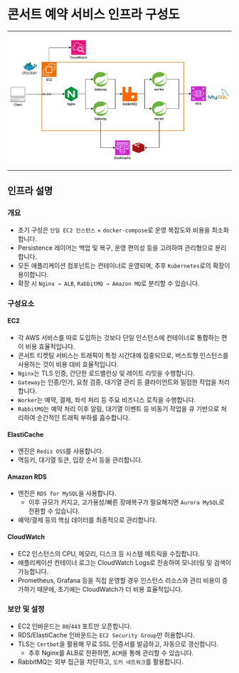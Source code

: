 # 콘서트 예약 서비스 인프라 구성도

---

![인프라 구성도](infrastructure.jpg)

---
## 인프라 설명

### 개요
- 초기 구성은 `단일 EC2 인스턴스` + `docker-compose`로 운영 복잡도와 비용을 최소화합니다.
- Persistence 레이어는 백업 및 복구, 운영 편의성 등을 고려하여 관리형으로 분리합니다.
- 모든 애플리케이션 컴포넌트는 컨테이너로 운영되며, 추후 `Kubernetes`로의 확장이 용이합니다.
- 확장 시 `Nginx → ALB`, `RabbitMQ → Amazon MQ`로 분리할 수 있습니다.

### 구성요소
#### EC2
- 각 AWS 서비스를 따로 도입하는 것보다 단일 인스턴스에 컨테이너로 통합하는 편이 비용 효율적입니다.
- 콘서트 티켓팅 서비스는 트래픽이 특정 시간대에 집중되므로, 버스트형 인스턴스를 사용하는 것이 비용 대비 효율적입니다.
- `Nginx`는 TLS 인증, 간단한 로드밸런싱 및 레이트 리밋을 수행합니다.
- `Gateway`는 인증/인가, 요청 검증, 대기열 관리 등 클라이언트와 밀접한 작업을 처리합니다.
- `Worker`는 예약, 결제, 좌석 처리 등 주요 비즈니스 로직을 수행합니다.
- `RabbitMQ`는 예약 처리 이후 알림, 대기열 이벤트 등 비동기 작업을 큐 기반으로 처리하여 순간적인 트래픽 부하를 흡수합니다.

#### ElastiCache
- 엔진은 `Redis OSS`를 사용합니다.
- 멱등키, 대기열 토큰, 입장 순서 등을 관리합니다.

#### Amazon RDS
- 엔진은 `RDS for MySQL`을 사용합니다.
    - 이후 규모가 커지고, 고가용성/빠른 장애복구가 필요해지면 `Aurora MySQL`로 전환할 수 있습니다.
- 예약/결제 등의 핵심 데이터를 최종적으로 관리합니다.

#### CloudWatch
- EC2 인스턴스의 CPU, 메모리, 디스크 등 시스템 메트릭을 수집합니다.
- 애플리케이션 컨테이너 로그는 CloudWatch Logs로 전송하여 모니터링 및 검색이 가능합니다.
- Prometheus, Grafana 등을 직접 운영할 경우 인스턴스 리소스와 관리 비용이 증가하기 때문에, 초기에는 CloudWatch가 더 비용 효율적입니다.


### 보안 및 설정
- EC2 인바운드는 `80`/`443` 포트만 오픈합니다.
- RDS/ElastiCache 인바운드는 `EC2 Security Group`만 허용합니다.
- TLS는 `Certbot`을 활용해 무료 SSL 인증서를 발급하고, 자동으로 갱신합니다.
  - 추후 Nginx를 ALB로 전환하면, `ACM`을 통해 관리할 수 있습니다.
- RabbitMQ는 외부 접근을 차단하고, `도커 네트워크`를 활용합니다.
